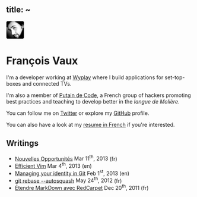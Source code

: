 title: ~
---

![My avatar](/media/avatar.png)

François Vaux
=============

I'm a developer working at [Wyplay](http://wyplay.com/) where I build
applications for set-top-boxes and connected TVs.

I'm also a member of [Putain de Code](http://putaindecode.fr/), a French group
of hackers promoting best practices and teaching to develop better in the
*langue de Molière*.

You can follow me on [Twitter][tw] or explore my [GitHub][gh] profile.

You can also have a look at my [resume in French](cv.html) if you're interested.

Writings
--------

* [Nouvelles Opportunités](/articles/nouvelles_opportunites.html)
  <span class="date">Mar 11<sup>th</sup>, 2013</span> (fr)
* [Efficient Vim](/articles/efficient_vim.html)
  <span class="date">Mar 4<sup>th</sup>, 2013</span> (en)
* [Managing your identity in Git](/articles/managing_your_identity_in_git.html)
  <span class="date">Feb 1<sup>st</sup>, 2013</span> (en)
* [git rebase --autosquash](/articles/git_rebase_autosquash.html)
  <span class="date">May 24<sup>th</sup>, 2012</span> (fr)
* [Étendre MarkDown avec RedCarpet](/articles/etendre_markdown_redcarpet.html)
  <span class="date">Dec 20<sup>th</sup>, 2011</span> (fr)


[tw]: https://twitter.com/madx
[gh]: https://github.com/madx

